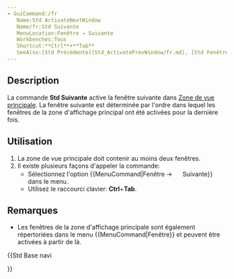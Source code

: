 ```yaml
---
- GuiCommand:/fr
   Name:Std ActivateNextWindow
   Name/fr:Std Suivante
   MenuLocation:Fenêtre → Suivante
   Workbenches:Tous
   Shortcut:**Ctrl**+**Tab**
   SeeAlso:[Std Précédente](Std_ActivatePrevWindow/fr.md), [Std Fenêtre](Std_Windows/fr.md)
---
```


## Description

La commande **Std Suivante** active la fenêtre suivante dans [Zone de vue principale](Main_view_area/fr.md). La fenêtre suivante est déterminée par l\'ordre dans lequel les fenêtres de la zone d\'affichage principal ont été activées pour la dernière fois.

## Utilisation

1.  La zone de vue principale doit contenir au moins deux fenêtres.
2.  Il existe plusieurs façons d\'appeler la commande:
    -   Sélectionnez l\'option {{MenuCommand|Fenêtre → <img src="images/Std_ActivateNextWindow.svg" width=16px> Suivante}} dans le menu.
    -   Utilisez le raccourci clavier: **Ctrl**+**Tab**.

## Remarques

-   Les fenêtres de la zone d\'affichage principale sont également répertoriées dans le menu {{MenuCommand|Fenêtre}} et peuvent être activées à partir de là.





{{Std Base navi

}}  
